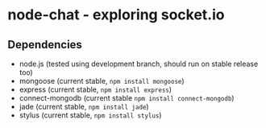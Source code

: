 # node-chat - exploring socket.io
## Dependencies
- node.js (tested using development branch, should run on stable release too)
- mongoose (current stable, `npm install mongoose`)
- express (current stable, `npm install express`)
- connect-mongodb (current stable `npm install connect-mongodb`)
- jade (current stable, `npm install jade`)
- stylus (current stable, `npm install stylus`)